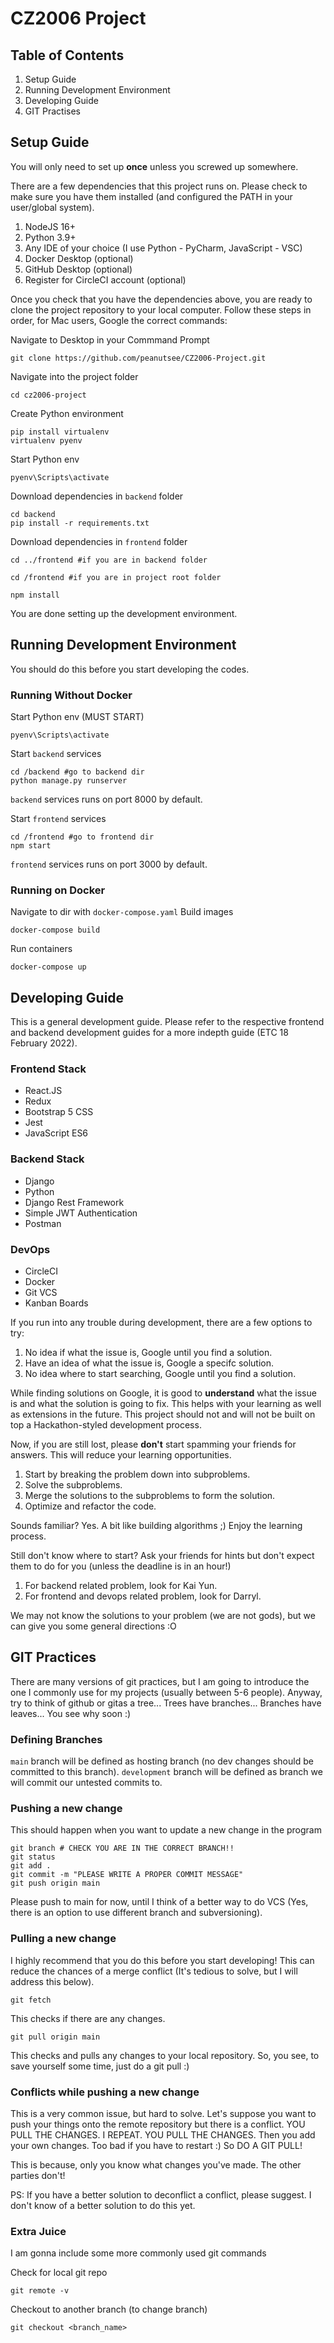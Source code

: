 # CZ2006 Project 
## Table of Contents
1. Setup Guide 
2. Running Development Environment
3. Developing Guide
4. GIT Practises

## Setup Guide 
You will only need to set up <strong>once</strong> unless you screwed up somewhere. 

There are a few dependencies that this project runs on. Please check to make sure you have them installed (and configured the PATH in your user/global system).

1. NodeJS 16+
2. Python 3.9+
3. Any IDE of your choice (I use Python - PyCharm, JavaScript - VSC)
4. Docker Desktop (optional)
5. GitHub Desktop (optional)
6. Register for CircleCI account (optional)

Once you check that you have the dependencies above, you are ready to clone the project repository to your local computer. Follow these steps in order, for Mac users, Google the correct commands:

Navigate to Desktop in your Commmand Prompt
```
git clone https://github.com/peanutsee/CZ2006-Project.git
```

Navigate into the project folder 
```
cd cz2006-project
```

Create Python environment 
```
pip install virtualenv
virtualenv pyenv
```

Start Python env
```
pyenv\Scripts\activate
```

Download dependencies in `backend` folder
```
cd backend
pip install -r requirements.txt
```

Download dependencies in `frontend` folder
```
cd ../frontend #if you are in backend folder

cd /frontend #if you are in project root folder

npm install 
```

You are done setting up the development environment. 

## Running Development Environment 
You should do this before you start developing the codes. 

### Running Without Docker
Start Python env (MUST START)
```
pyenv\Scripts\activate
```

Start `backend` services
```
cd /backend #go to backend dir
python manage.py runserver
```
`backend` services runs on port 8000 by default.

Start `frontend` services
```
cd /frontend #go to frontend dir
npm start 
```
`frontend` services runs on port 3000 by default.

### Running on Docker
Navigate to dir with `docker-compose.yaml`
Build images
```
docker-compose build
```
Run containers 
```
docker-compose up
```

## Developing Guide
This is a general development guide. Please refer to the respective frontend and backend development guides for a more indepth guide (ETC 18 February 2022).

### Frontend Stack
- React.JS
- Redux
- Bootstrap 5 CSS
- Jest 
- JavaScript ES6

### Backend Stack
- Django 
- Python 
- Django Rest Framework 
- Simple JWT Authentication 
- Postman 

### DevOps
- CircleCI 
- Docker 
- Git VCS
- Kanban Boards

If you run into any trouble during development, there are a few options to try:
1. No idea if what the issue is, Google until you find a solution. 
2. Have an idea of what the issue is, Google a specifc solution.
3. No idea where to start searching, Google until you find a solution.

While finding solutions on Google, it is good to <strong>understand</strong> what the issue is and what the solution is going to fix. This helps with your learning as well as extensions in the future. This project should not and will not be built on top a Hackathon-styled development process. 

Now, if you are still lost, please <strong>don't</strong> start spamming your friends for answers. This will reduce your learning opportunities. 

1. Start by breaking the problem down into subproblems.
2. Solve the subproblems.
3. Merge the solutions to the subproblems to form the solution.
4. Optimize and refactor the code.

Sounds familiar? Yes. A bit like building algorithms ;) Enjoy the learning process. 

Still don't know where to start? Ask your friends for hints but don't expect them to do for you (unless the deadline is in an hour!)

1. For backend related problem, look for Kai Yun.
2. For frontend and devops related problem, look for Darryl.

We may not know the solutions to your problem (we are not gods), but we can give you some general directions :O

## GIT Practices
There are many versions of git practices, but I am going to introduce the one I commonly use for my projects (usually between 5-6 people). Anyway, try to think of github or gitas a tree... Trees have branches... Branches have leaves... You see why soon :)

### Defining Branches 
`main` branch will be defined as hosting branch (no dev changes should be committed to this branch).
`development` branch will be defined as branch we will commit our untested commits to. 

### Pushing a new change
This should happen when you want to update a new change in the program 
```
git branch # CHECK YOU ARE IN THE CORRECT BRANCH!!
git status
git add .
git commit -m "PLEASE WRITE A PROPER COMMIT MESSAGE"
git push origin main
```
Please push to main for now, until I think of a better way to do VCS (Yes, there is an option to use different branch and subversioning).

### Pulling a new change 
I highly recommend that you do this before you start developing! This can reduce the chances of a merge conflict (It's tedious to solve, but I will address this below).
```
git fetch 
```
This checks if there are any changes.
```
git pull origin main
```
This checks and pulls any changes to your local repository. 
So, you see, to save yourself some time, just do a git pull  :)

### Conflicts while pushing a new change
This is a very common issue, but hard to solve. 
Let's suppose you want to push your things onto the remote repository but there is a conflict. YOU PULL THE CHANGES. I REPEAT. YOU PULL THE CHANGES. Then you add your own changes. Too bad if you have to restart :) So DO A GIT PULL! 

This is because, only you know what changes you've made. The other parties don't! 

PS: If you have a better solution to deconflict a conflict, please suggest. I don't know of a better solution to do this yet.

### Extra Juice 
I am gonna include some more commonly used git commands 

Check for local git repo
```
git remote -v
```

Checkout to another branch (to change branch)
```
git checkout <branch_name>
```
